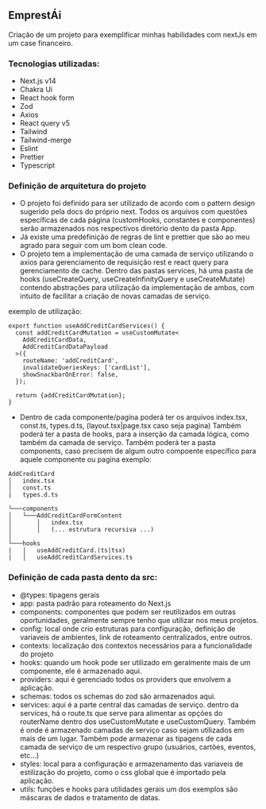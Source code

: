 ## EmprestÁi

Criação de um projeto para exemplificar minhas habilidades com nextJs em um case financeiro.
### Tecnologias utilizadas:
- Next.js v14
- Chakra Ui
- React hook form
- Zod
- Axios
- React query v5
- Tailwind
- Tailwind-merge
- Eslint
- Prettier
- Typescript

### Definição de arquitetura do projeto
- O projeto foi definido para ser utilizado de acordo com o pattern design sugerido pela docs do próprio next. Todos os arquivos com questões específicas de cada página (customHooks, constantes e componentes) serão armazenados nos respectivos diretório dento da pasta App.
- Já existe uma predefinição de regras de lint e prettier que são ao meu agrado para seguir com um bom clean code.
- O projeto tem a implementação de uma camada de serviço utilizando o axios para gerenciamento de requisição rest e react query para gerenciamento de cache. Dentro das pastas services, há uma pasta de hooks (useCreateQuery, useCreateInfinityQuery e useCreateMutate) contendo abstrações para utilização da implementação de ambos, com intuito de facilitar a criação de novas camadas de serviço.

exemplo de utilização:
```
export function useAddCreditCardServices() {
  const addCreditCardMutation = useCustomMutate<
    AddCreditCardData,
    AddCreditCardDataPayload
  >({
    routeName: 'addCreditCard',
    invalidateQueriesKeys: ['cardList'],
    showSnackbarOnError: false,
  });

  return {addCreditCardMutation};
}
```

- Dentro de cada componente/pagina poderá ter os arquivos index.tsx, const.ts, types.d.ts, (layout.tsx|page.tsx caso seja pagina) Também poderá ter a pasta de hooks, para a inserção da camada lógica, como também da camada de serviço. Também poderá ter a pasta components, caso precisem de algum outro compoente específico para aquele componente ou pagina exemplo:
```
AddCreditCard
│   index.tsx
│   const.ts
|   types.d.ts

└───components
│   └───AddCreditCardFormContent
│       │   index.tsx
│       │   (... estrutura recursiva ...)
│   
└───hooks
|   │   useAddCreditCard.(ts|tsx)
|   │   useAddCreditCardServices.ts
```
  


### Definição de cada pasta dento da src:
- @types: tipagens gerais
- app: pasta padrão para roteamento do Next.js
- components: componentes que podem ser reutilizados em outras oportunidades, geralmente sempre tenho que utilizar nos meus projetos.
- config: local onde crio estruturas para configuração, definição de variaveis de ambientes, link de roteamento centralizados, entre outros.
- contexts: localização dos contextos necessários para a funcionalidade do projeto
- hooks: quando um hook pode ser utilizado em geralmente mais de um componente, ele é armazenado aqui.
- providers: aqui é gerenciado todos os providers que envolvem a aplicação.
- schemas: todos os schemas do zod são armazenados aqui.
- services: aqui é a parte central das camadas de serviço. dentro da services, há o route.ts que serve para alimentar as opções do routerName dentro dos useCustomMutate e useCustomQuery. Também é onde é armazenado camadas de serviço caso sejam utilizados em mais de um lugar. Também pode armazenar as tipagens de cada camada de serviço de um respectivo grupo (usuários, cartões, eventos, etc...)
- styles: local para a configuração e armazenamento das variaveis de estilização do projeto, como o css global que é importado pela aplicação.
- utils: funções e hooks para utilidades gerais um dos exemplos são máscaras de dados e tratamento de datas.
